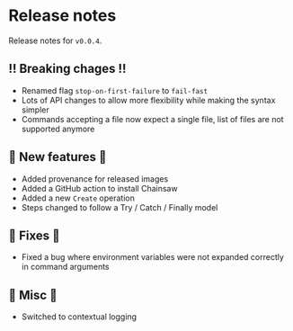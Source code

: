 # Release notes

Release notes for `v0.0.4`.

## :bangbang: Breaking chages :bangbang:

- Renamed flag `stop-on-first-failure` to `fail-fast`
- Lots of API changes to allow more flexibility while making the syntax simpler
- Commands accepting a file now expect a single file, list of files are not supported anymore

## :dizzy: New features :dizzy:

- Added provenance for released images
- Added a GitHub action to install Chainsaw
- Added a new `Create` operation
- Steps changed to follow a Try / Catch / Finally model

## :wrench: Fixes :wrench:

- Fixed a bug where environment variables were not expanded correctly in command arguments

## :guitar: Misc :guitar:

- Switched to contextual logging
